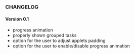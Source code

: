 ### CHANGELOG

#### Version 0.1

* progress animation
* properly shown grouped tasks
* option for the user to adjust applets padding
* option for the user to enable/disable progress animation
